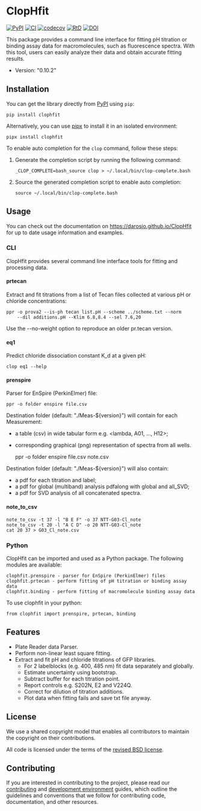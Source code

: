 # ClopHfit

[![PyPI](https://img.shields.io/pypi/v/ClopHfit.svg)](https://pypi.org/project/ClopHfit/)
[![CI](https://github.com/darosio/ClopHfit/actions/workflows/ci.yml/badge.svg)](https://github.com/darosio/ClopHfit/actions/workflows/ci.yml)
[![codecov](https://codecov.io/gh/darosio/ClopHfit/branch/main/graph/badge.svg?token=OU6F9VFUQ6)](https://codecov.io/gh/darosio/ClopHfit)
[![RtD](https://readthedocs.org/projects/clophfit/badge/)](https://clophfit.readthedocs.io/)
[![DOI](https://zenodo.org/badge/DOI/10.5281/zenodo.6354111.svg)](https://doi.org/10.5281/zenodo.6354111)

This package provides a command line interface for fitting pH titration or
binding assay data for macromolecules, such as fluorescence spectra. With this
tool, users can easily analyze their data and obtain accurate fitting results.

- Version: "0.10.2"

## Installation

You can get the library directly from [PyPI](https://pypi.org/project/ClopHfit/)
using `pip`:

    pip install clophfit

Alternatively, you can use [pipx](https://pypa.github.io/pipx/) to install it in
an isolated environment:

    pipx install clophfit

To enable auto completion for the `clop` command, follow these steps:

1.  Generate the completion script by running the following command:

        _CLOP_COMPLETE=bash_source clop > ~/.local/bin/clop-complete.bash

2.  Source the generated completion script to enable auto completion:

        source ~/.local/bin/clop-complete.bash

## Usage

You can check out the documentation on <https://darosio.github.io/ClopHfit> for
up to date usage information and examples.

### CLI

ClopHfit provides several command line interface tools for fitting and
processing data.

#### prtecan

Extract and fit titrations from a list of Tecan files collected at various pH or
chloride concentrations:

    ppr -o prova2 --is-ph tecan list.pH --scheme ../scheme.txt --norm
        --dil additions.pH --Klim 6.8,8.4 --sel 7.6,20

Use the --no-weight option to reproduce an older pr.tecan version.

#### eq1

Predict chloride dissociation constant K_d at a given pH:

    clop eq1 --help

#### prenspire

Parser for EnSpire (PerkinElmer) file:

    ppr -o folder enspire file.csv

Destination folder (default: "./Meas-${version}") will contain for each Measurement:

- a table (csv) in wide tabular form e.g. <lambda, A01, ..., H12>;
- corresponding graphical (png) representation of spectra from all wells.

  ppr -o folder enspire file.csv note.csv

Destination folder (default: "./Meas-${version}") will also contain:

- a pdf for each titration and label;
- a pdf for global (multiband) analysis pdfalong with global and all_SVD;
- a pdf for SVD analysis of all concatenated spectra.

#### note_to_csv

    note_to_csv -t 37 -l "B E F" -o 37 NTT-G03-Cl_note
    note_to_csv -t 20 -l "A C D" -o 20 NTT-G03-Cl_note
    cat 20 37 > G03_Cl_note.csv

### Python

ClopHfit can be imported and used as a Python package. The following modules are
available:

    clophfit.prenspire - parser for EnSpire (PerkinElmer) files
    clophfit.prtecan - perform fitting of pH titration or binding assay data
    clophfit.binding - perform fitting of macromolecule binding assay data

To use clophfit in your python:

    from clophfit import prenspire, prtecan, binding

## Features

- Plate Reader data Parser.
- Perform non-linear least square fitting.
- Extract and fit pH and chloride titrations of GFP libraries.
  - For 2 labelblocks (e.g. 400, 485 nm) fit data separately and globally.
  - Estimate uncertainty using bootstrap.
  - Subtract buffer for each titration point.
  - Report controls e.g. S202N, E2 and V224Q.
  - Correct for dilution of titration additions.
  - Plot data when fitting fails and save txt file anyway.

## License

We use a shared copyright model that enables all contributors to maintain the
copyright on their contributions.

All code is licensed under the terms of the [revised BSD license](LICENSE.txt).

## Contributing

If you are interested in contributing to the project, please read our
[contributing](https://darosio.github.io/ClopHfit/references/contributing.html)
and
[development environment](https://darosio.github.io/ClopHfit/references/development.html)
guides, which outline the guidelines and conventions that we follow for
contributing code, documentation, and other resources.
